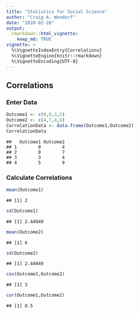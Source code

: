 ```yaml
---
title: "Statistics for Social Science"
author: "Craig A. Wendorf"
date: "2020-02-28"
output: 
  rmarkdown::html_vignette:
    keep_md: TRUE
vignette: >
  %\VignetteIndexEntry{Correlations}
  %\VignetteEngine{knitr::rmarkdown}
  %\VignetteEncoding{UTF-8}
---
```




## Correlations

### Enter Data


```r
Outcome1 <- c(0,0,3,5)
Outcome2 <- c(4,7,4,9)
CorrelationData <- data.frame(Outcome1,Outcome2)
CorrelationData
```

```
##   Outcome1 Outcome2
## 1        0        4
## 2        0        7
## 3        3        4
## 4        5        9
```

### Calculate Correlations


```r
mean(Outcome1)
```

```
## [1] 2
```

```r
sd(Outcome1)
```

```
## [1] 2.44949
```

```r
mean(Outcome2)
```

```
## [1] 6
```

```r
sd(Outcome2)
```

```
## [1] 2.44949
```

```r
cov(Outcome1,Outcome2)
```

```
## [1] 3
```

```r
cor(Outcome1,Outcome2)
```

```
## [1] 0.5
```
